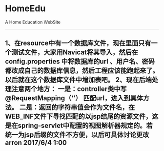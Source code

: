 # HomeEdu
A Home Education WebSite

-----------------------------------------------------------------------------------------------------------------------------------
1、在resource中有一个数据库文件，现在里面只有一个测试文件，大家用Navicat将其导入，然后在config.properties 中将数据库的url
  、用户名、密码都改成自己的数据库信息，然后工程应该能跑起来了。以后就在这个数据库文件中增加表吧。
2、现在后端处理注意两个地方：
          一是：controller类中写@RequestMapping（‘’） 匹配url，进入到具体方法。
          二是：返回的字符串值会作为文件名，在WEB_INF文件下寻找匹配的以jsp结尾的资源文件，这是在spring-servlet中配置的视图解析器规定的。若统一为jsp后缀的文件不方便，以后可具体讨论更改
                                                                        arron 2017/6/4 1:00                                   
-----------------------------------------------------------------------------------------------------------------------------------
                                                                                      
     

